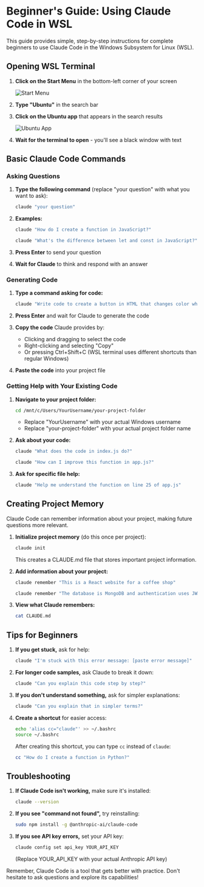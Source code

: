 # Beginner's Guide: Using Claude Code in WSL

This guide provides simple, step-by-step instructions for complete beginners to use Claude Code in the Windows Subsystem for Linux (WSL).

## Opening WSL Terminal

1. **Click on the Start Menu** in the bottom-left corner of your screen
   
   ![Start Menu](https://i.imgur.com/example-start.png)

2. **Type "Ubuntu"** in the search bar

3. **Click on the Ubuntu app** that appears in the search results
   
   ![Ubuntu App](https://i.imgur.com/example-ubuntu.png)

4. **Wait for the terminal to open** - you'll see a black window with text

## Basic Claude Code Commands

### Asking Questions

1. **Type the following command** (replace "your question" with what you want to ask):
   ```bash
   claude "your question"
   ```

2. **Examples:**
   ```bash
   claude "How do I create a function in JavaScript?"
   ```
   ```bash
   claude "What's the difference between let and const in JavaScript?"
   ```

3. **Press Enter** to send your question

4. **Wait for Claude** to think and respond with an answer

### Generating Code

1. **Type a command asking for code:**
   ```bash
   claude "Write code to create a button in HTML that changes color when clicked"
   ```

2. **Press Enter** and wait for Claude to generate the code

3. **Copy the code** Claude provides by:
   - Clicking and dragging to select the code
   - Right-clicking and selecting "Copy"
   - Or pressing Ctrl+Shift+C (WSL terminal uses different shortcuts than regular Windows)

4. **Paste the code** into your project file

### Getting Help with Your Existing Code

1. **Navigate to your project folder:**
   ```bash
   cd /mnt/c/Users/YourUsername/your-project-folder
   ```
   - Replace "YourUsername" with your actual Windows username
   - Replace "your-project-folder" with your actual project folder name

2. **Ask about your code:**
   ```bash
   claude "What does the code in index.js do?"
   ```
   ```bash
   claude "How can I improve this function in app.js?"
   ```

3. **Ask for specific file help:**
   ```bash
   claude "Help me understand the function on line 25 of app.js"
   ```

## Creating Project Memory

Claude Code can remember information about your project, making future questions more relevant.

1. **Initialize project memory** (do this once per project):
   ```bash
   claude init
   ```
   This creates a CLAUDE.md file that stores important project information.

2. **Add information about your project:**
   ```bash
   claude remember "This is a React website for a coffee shop"
   ```
   ```bash
   claude remember "The database is MongoDB and authentication uses JWT"
   ```

3. **View what Claude remembers:**
   ```bash
   cat CLAUDE.md
   ```

## Tips for Beginners

1. **If you get stuck,** ask for help:
   ```bash
   claude "I'm stuck with this error message: [paste error message]"
   ```

2. **For longer code samples,** ask Claude to break it down:
   ```bash
   claude "Can you explain this code step by step?"
   ```

3. **If you don't understand something,** ask for simpler explanations:
   ```bash
   claude "Can you explain that in simpler terms?"
   ```

4. **Create a shortcut** for easier access:
   ```bash
   echo 'alias cc="claude"' >> ~/.bashrc
   source ~/.bashrc
   ```
   After creating this shortcut, you can type `cc` instead of `claude`:
   ```bash
   cc "How do I create a function in Python?"
   ```

## Troubleshooting

1. **If Claude Code isn't working,** make sure it's installed:
   ```bash
   claude --version
   ```

2. **If you see "command not found",** try reinstalling:
   ```bash
   sudo npm install -g @anthropic-ai/claude-code
   ```

3. **If you see API key errors,** set your API key:
   ```bash
   claude config set api_key YOUR_API_KEY
   ```
   (Replace YOUR_API_KEY with your actual Anthropic API key)

Remember, Claude Code is a tool that gets better with practice. Don't hesitate to ask questions and explore its capabilities!
